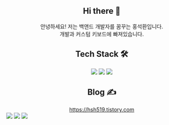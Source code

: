 <h2 align="center"> Hi there 👋 </h2>
<p align="center">
안녕하세요! 저는 백앤드 개발자를 꿈꾸는 홍석환입니다.<br />
개발과 커스텀 키보드에 빠져있습니다.
</p>

<h2 align="center"> Tech Stack 🛠 </h2>
<div align="center">
<img src="https://img.shields.io/badge/Java-ED8B00?style=for-the-badge&logo=openjdk&logoColor=white" />
<img src="https://img.shields.io/badge/Spring-6DB33F?style=for-the-badge&logo=spring&logoColor=white" />
<img src="https://img.shields.io/badge/GitHub-gray?style=for-the-badge&logo=github&logoColor=white"/>
</div>

<h2 align="center"> Blog ✍️ </h2>
<div align="center">
<a href="https://hsh519.tistory.com">https://hsh519.tistory.com</a>
</div>

<div>
<img src="https://github-readme-stats.vercel.app/api?username=hsh519&theme=vue&show_icons=true">
<img src="http://mazassumnida.wtf/api/v2/generate_badge?boj=ghd0519">
<img src="https://github-readme-stats.vercel.app/api/top-langs/?username=hsh519">
</div>
